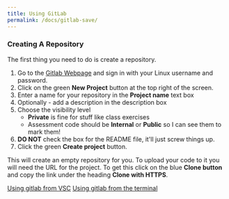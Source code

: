 ```yaml
---
title: Using GitLab
permalink: /docs/gitlab-save/
---
```



### Creating A Repository

The first thing you need to do is create a repository.  

1. Go to the [Gitlab Webpage](https://git.ysjcs.net:8888/users/sign_in) and sign in with your Linux username and password.
2. Click on the green **New Project** button at the top right of the screen. 
3. Enter a name for your repository in the **Project name** text box
4. Optionally - add a description in the description box 
5. Choose the visibility level
    * **Private** is fine for stuff like class exercises 
    * Assessment code should be **Internal** or **Public** so I can see them to mark them!
6. **DO NOT** check the box for the README file, it'll just screw things up.
7. Click the green **Create project** button. 

This will create an empty repository for you. To upload your code to it you will need the URL for the project. To get this click on the blue **Clone button** and copy the link under the heading **Clone with HTTPS**.


[Using gitlab from VSC](https://ysjged.netlify.app/docs/gitlab-vsc/)
[Using gitlab from the terminal](https://ysjged.netlify.app/docs/gitlab-terminal/)